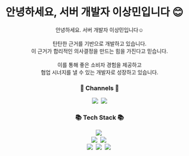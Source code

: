 # 안녕하세요, 서버 개발자 이상민입니다 😊


<p align="center">
    안녕하세요. 서버 개발자 이상민입니다☺️ <br><br>
    탄탄한 근거를 기반으로 개발하고 있습니다. <br>
    이 근거가 합리적인 의사결정을 만드는 힘을 가진다고 믿습니다. <br><br>
    이를 통해 좋은 소비자 경험을 제공하고 <br>
    협업 시너지를 낼 수 있는 개발자로 성장하고 있습니다.
</p>


<h3 align="center">🌈 Channels 🌈</h3>
<p align="center">
  <a href="http://sangmin2dev.gitbook.io/dev"><img src="https://img.shields.io/badge/Tech%20Blog-11B48A?style=flat-square&logo=Vimeo&logoColor=white&link=https://sangmin2dev.gitbook.io/dev"/></a>&nbsp
  <a href="mailto:sangmin2dev@gmail.com"><img src="https://img.shields.io/badge/Gmail-d14836?style=flat-square&logo=Gmail&logoColor=white&link=sangmin2dev@gmail.com"/></a>
</p>

<h3 align="center">📚 Tech Stack 📚</h3>
<p align="center">
  <img src="https://img.shields.io/badge/Java-007396?style=flat-square&logo=Java&logoColor=white"/></a>&nbsp
  <br>
  <img src="https://img.shields.io/badge/Spring-6DB33F?style=flat-square&logo=Spring&logoColor=white"/></a>&nbsp
  <img src="https://img.shields.io/badge/SpringBoot-6DB33F?style=flat-square&logo=SpringBoot&logoColor=white"/></a>&nbsp 
  <br>
  <img src="https://img.shields.io/badge/Mysql-E6B91E?style=flat-square&logo=MySql&logoColor=white"/></a>&nbsp 
  <img src="https://img.shields.io/badge/AWS-232F3E?style=flat-square&logo=AmazonAWS&logoColor=white"/></a>&nbsp 
  <img src="https://img.shields.io/badge/Jenkins-D24939?style=flat-square&logo=Jenkins&logoColor=white"/></a>&nbsp 
</p>
